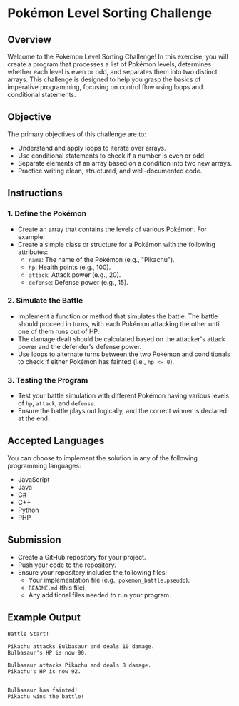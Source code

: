 # Pokémon Level Sorting Challenge

## Overview

Welcome to the Pokémon Level Sorting Challenge! In this exercise, you will create a program that processes a list of Pokémon levels, determines whether each level is even or odd, and separates them into two distinct arrays. This challenge is designed to help you grasp the basics of imperative programming, focusing on control flow using loops and conditional statements.

## Objective

The primary objectives of this challenge are to:

- Understand and apply loops to iterate over arrays.
- Use conditional statements to check if a number is even or odd.
- Separate elements of an array based on a condition into two new arrays.
- Practice writing clean, structured, and well-documented code.

## Instructions
   
### 1. **Define the Pokémon**
   - Create an array that contains the levels of various Pokémon. For example:
   - Create a simple class or structure for a Pokémon with the following attributes:
     - `name`: The name of the Pokémon (e.g., "Pikachu").
     - `hp`: Health points (e.g., 100).
     - `attack`: Attack power (e.g., 20).
     - `defense`: Defense power (e.g., 15).

### 2. **Simulate the Battle**

   - Implement a function or method that simulates the battle. The battle should proceed in turns, with each Pokémon attacking the other until one of them runs out of HP.
   - The damage dealt should be calculated based on the attacker's attack power and the defender's defense power.
   - Use loops to alternate turns between the two Pokémon and conditionals to check if either Pokémon has fainted (i.e., `hp <= 0`).

### 3. **Testing the Program**

   - Test your battle simulation with different Pokémon having various levels of `hp`, `attack`, and `defense`.
   - Ensure the battle plays out logically, and the correct winner is declared at the end.

## Accepted Languages
You can choose to implement the solution in any of the following programming languages:
- JavaScript
- Java
- C#
- C++
- Python
- PHP

## Submission
- Create a GitHub repository for your project.
- Push your code to the repository.
- Ensure your repository includes the following files:
  - Your implementation file (e.g., `pokemon_battle.pseudo`).
  - `README.md` (this file).
  - Any additional files needed to run your program.


## Example Output

```plaintext
Battle Start!

Pikachu attacks Bulbasaur and deals 10 damage.
Bulbasaur's HP is now 90.

Bulbasaur attacks Pikachu and deals 8 damage.
Pikachu's HP is now 92.


Bulbasaur has fainted!
Pikachu wins the battle!
```

